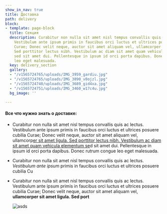 ```yaml
---
show_in_nav: true
title: Доставка
path: delivery
block:
- template: page-block
  title: Секция
  description: Curabitur non nulla sit amet nisl tempus convallis quis ac lectus.
    Vestibulum ante ipsum primis in faucibus orci luctus et ultrices posuere cubilia
    Curae; Donec velit neque, auctor sit amet aliquam vel, ullamcorper sit amet ligula.
    Sed porttitor lectus nibh. Vestibulum ac diam sit amet quam vehicula elementum
    sed sit amet dui. Pellentesque in ipsum id orci porta dapibus. Donec rutrum congue
    leo eget malesuada.
  key: delivery_section
  gallery:
  - "/v1565724765/uploads/IMG_3959_gardiu.jpg"
  - "/v1565724765/uploads/IMG_3890_v8ojzl.jpg"
  - "/v1565724740/uploads/IMG_3689_gid4xa.jpg"
  - "/v1565724751/uploads/IMG_3460_w17c4u.jpg"
  bg_image: ''

---
```

#### Все что нужно знать о доставке:

* Curabitur non nulla sit amet nisl tempus convallis quis ac lectus. Vestibulum ante ipsum primis in faucibus orci luctus et ultrices posuere cubilia Curae; Donec velit neque, auctor sit amet aliquam vel, ullamcorp[er sit amet ligula. Sed porttitor lectus nibh. Vestibulum ac diam sit amet quam vehicula elementum se](google.com "Google")d sit amet dui. Pellentesque in ipsum id orci porta dapibus. Donec rutrum congue leo eget malesuada.
* Curabitur non nulla sit amet nisl tempus convallis quis ac lectus. _Vestibulum ante ipsum_ primis in faucibus orci luctus et ultrices posuere cubilia Cu
* Curabitur non nulla sit amet nisl tempus convallis quis ac lectus. Vestibulum ante ipsum primis in faucibus orci luctus et ultrices posuere cubilia Curae; Donec velit neque, auctor sit amet aliquam vel, **ullamcorper sit amet ligula. Sed port**

  ![asds](https://res.cloudinary.com/da4me/fl_progressive,q_auto:best/v1565724736/uploads/IMG_3338_vkmo6j.jpg "Lff")